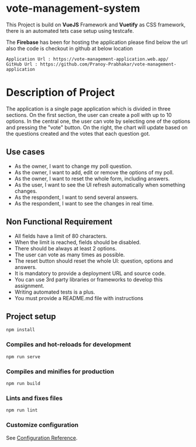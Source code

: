 # vote-management-system

This Project is build on **VueJS** Framework and **Vuetify** as CSS framework, there is an automated tets case  setup using testcafe.

The **Firebase** has been for hosting the application please find below the url also the code is checkout in github at below location
````text
Application Url : https://vote-management-application.web.app/
GitHub Url : https://github.com/Pranoy-Prabhakar/vote-management-application
````
# Description of Project

The application is a single page application which is divided in three sections. On the first section, the user can create a poll with up to 10 options. In the central one, the user can vote by selecting one of the options and pressing the "vote" button. On the right, the chart will update based on the questions created and the votes that each question got.


## Use cases

- As the owner, I want to change my poll question.
- As the owner, I want to add, edit or remove the options of my poll.
- As the owner, I want to reset the whole form, including answers.
- As the user, I want to see the UI refresh automatically when something changes.
- As the respondent, I want to send several answers.
- As the respondent, I want to see the changes in real time.


## Non Functional Requirement
- All fields have a limit of 80 characters.
- When the limit is reached, fields should be disabled.
- There should be always at least 2 options.
- The user can vote as many times as possible.
- The reset button should reset the whole UI: question, options and answers.
- It is mandatory to provide a deployment URL and source code.
- You can use 3rd party libraries or frameworks to develop this assignment.
- Writing automated tests is a plus.
- You must provide a README.md file with instructions

## Project setup
```
npm install
```

### Compiles and hot-reloads for development
```
npm run serve
```

### Compiles and minifies for production
```
npm run build
```

### Lints and fixes files
```
npm run lint
```

### Customize configuration
See [Configuration Reference](https://cli.vuejs.org/config/).
